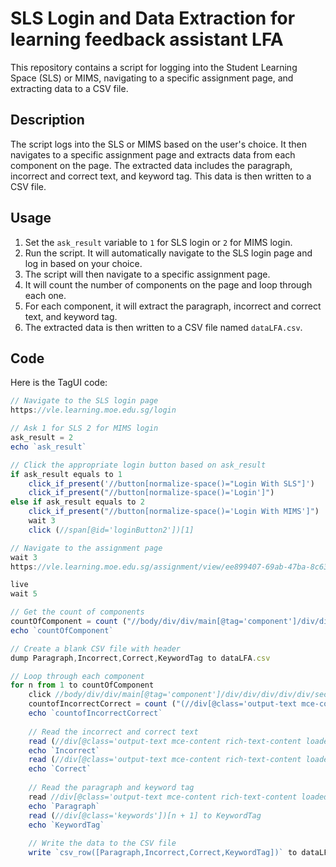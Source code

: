 # SLS Login and Data Extraction for learning feedback assistant LFA

This repository contains a script for logging into the Student Learning Space (SLS) or MIMS, navigating to a specific assignment page, and extracting data to a CSV file.

## Description

The script logs into the SLS or MIMS based on the user's choice. It then navigates to a specific assignment page and extracts data from each component on the page. The extracted data includes the paragraph, incorrect and correct text, and keyword tag. This data is then written to a CSV file.

## Usage

1. Set the `ask_result` variable to `1` for SLS login or `2` for MIMS login.
2. Run the script. It will automatically navigate to the SLS login page and log in based on your choice.
3. The script will then navigate to a specific assignment page.
4. It will count the number of components on the page and loop through each one.
5. For each component, it will extract the paragraph, incorrect and correct text, and keyword tag.
6. The extracted data is then written to a CSV file named `dataLFA.csv`.

## Code

Here is the TagUI code:

```javascript
// Navigate to the SLS login page
https://vle.learning.moe.edu.sg/login

// Ask 1 for SLS 2 for MIMS login
ask_result = 2
echo `ask_result`

// Click the appropriate login button based on ask_result
if ask_result equals to 1
    click_if_present('//button[normalize-space()="Login With SLS"]')
    click_if_present("//button[normalize-space()='Login']")
else if ask_result equals to 2
    click_if_present("//button[normalize-space()='Login With MIMS']")
    wait 3
    click (//span[@id='loginButton2'])[1]

// Navigate to the assignment page
wait 3
https://vle.learning.moe.edu.sg/assignment/view/ee899407-69ab-47ba-8c63-599c20e95840/page/70800629?user=621282&quizPage=1

live
wait 5

// Get the count of components
countOfComponent = count ("//body/div/div/main[@tag='component']/div/div/div/div/div/section[2]/div[1]/div[1]/div[1]/div")
echo `countOfComponent`

// Create a blank CSV file with header
dump Paragraph,Incorrect,Correct,KeywordTag to dataLFA.csv

// Loop through each component
for n from 1 to countOfComponent
    click //body/div/div/main[@tag='component']/div/div/div/div/div/section[2]/div[1]/div[1]/div[1]/div[`n`]
    countofIncorrectCorrect = count ("(//div[@class='output-text mce-content rich-text-content loaded primary-truncation'])")
    echo `countofIncorrectCorrect`
    
    // Read the incorrect and correct text
    read (//div[@class='output-text mce-content rich-text-content loaded primary-truncation'])[2*n] to Incorrect
    echo `Incorrect`
    read (//div[@class='output-text mce-content rich-text-content loaded primary-truncation'])[2*n + 1] to Correct
    echo `Correct`
    
    // Read the paragraph and keyword tag
    read //div[@class='output-text mce-content rich-text-content loaded has-overflow-menu-button secondary-truncation']//div[@class='paragraph'] to Paragraph
    echo `Paragraph`
    read (//div[@class='keywords'])[n + 1] to KeywordTag
    echo `KeywordTag`
    
    // Write the data to the CSV file
    write `csv_row([Paragraph,Incorrect,Correct,KeywordTag])` to dataLFA.csv
```
